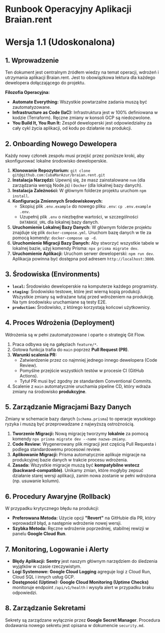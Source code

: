 # Runbook Operacyjny Aplikacji Braian.rent
# Wersja 1.1 (Udoskonalona)

## 1. Wprowadzenie

Ten dokument jest centralnym źródłem wiedzy na temat operacji, wdrożeń i utrzymania aplikacji Braian.rent. Jest to obowiązkowa lektura dla każdego dewelopera dołączającego do projektu.

**Filozofia Operacyjna:**
* **Automate Everything:** Wszystkie powtarzalne zadania muszą być zautomatyzowane.
* **Infrastructure as Code (IaC):** Infrastruktura jest w 100% definiowana w kodzie (Terraform). Ręczne zmiany w konsoli GCP są niedozwolone.
* **You Build It, You Run It:** Zespół deweloperski jest odpowiedzialny za cały cykl życia aplikacji, od kodu po działanie na produkcji.

## 2. Onboarding Nowego Dewelopera

Każdy nowy członek zespołu musi przejść przez poniższe kroki, aby skonfigurować lokalne środowisko deweloperskie.

1.  **Klonowanie Repozytorium:** `git clone git@github.com:CubaMarAzur/braian.rent.git`
2.  **Instalacja Narzędzi:** Upewnij się, że masz zainstalowane `nvm` (dla zarządzania wersją Node.js) i `Docker` (dla lokalnej bazy danych).
3.  **Instalacja Zależności:** W głównym folderze projektu uruchom `npm install`.
4.  **Konfiguracja Zmiennych Środowiskowych:**
    * Skopiuj plik `.env.example` do nowego pliku `.env`: `cp .env.example .env`.
    * Uzupełnij plik `.env` o niezbędne wartości, w szczególności `DATABASE_URL` dla lokalnej bazy danych.
5.  **Uruchomienie Lokalnej Bazy Danych:** W głównym folderze projektu znajduje się plik `docker-compose.yml`. Uruchom bazę danych w tle za pomocą komendy: `docker-compose up -d`.
6.  **Uruchomienie Migracji Bazy Danych:** Aby stworzyć wszystkie tabele w lokalnej bazie, użyj komendy Prisma: `npx prisma migrate dev`.
7.  **Uruchomienie Aplikacji:** Uruchom serwer deweloperski: `npm run dev`. Aplikacja powinna być dostępna pod adresem `http://localhost:3000`.

## 3. Środowiska (Environments)

* **`local`:** Środowisko deweloperskie na komputerze każdego programisty.
* **`staging`:** Środowisko testowe, które jest wierną kopią produkcji. Wszystkie zmiany są wdrażane tutaj przed wdrożeniem na produkcję. Na tym środowisku uruchamiane są testy E2E.
* **`production`:** Środowisko, z którego korzystają końcowi użytkownicy.

## 4. Proces Wdrożenia (Deployment)

Wdrożenia są w pełni zautomatyzowane i oparte o strategię Git Flow.
1.  Praca odbywa się na gałęziach `feature/*`.
2.  Gotowa funkcja trafia do `main` poprzez **Pull Request (PR)**.
3.  **Warunki scalenia PR:**
    * Zatwierdzenie przez co najmniej jednego innego dewelopera (Code Review).
    * Pomyślne przejście wszystkich testów w procesie CI (GitHub Actions).
    * Tytuł PR musi być zgodny ze standardem Conventional Commits.
4.  Scalenie z `main` automatycznie uruchamia pipeline CD, który wdraża zmiany na środowisko **produkcyjne**.

## 5. Zarządzanie Migracjami Bazy Danych

Zmiany w schemacie bazy danych (`schema.prisma`) to operacje wysokiego ryzyka i muszą być przeprowadzane z najwyższą ostrożnością.

1.  **Tworzenie Migracji:** Nową migrację tworzymy **lokalnie** za pomocą komendy `npx prisma migrate dev --name nazwa-zmiany`.
2.  **Code Review:** Wygenerowany plik migracji jest częścią Pull Requesta i podlega standardowemu procesowi review.
3.  **Aplikowanie Migracji:** Prisma automatycznie aplikuje migracje na produkcyjnej bazie danych w trakcie procesu wdrożenia.
4.  **Zasada:** Wszystkie migracje muszą być **kompatybilne wstecz (backward-compatible)**. Unikamy zmian, które mogłyby zepsuć działanie starej wersji aplikacji, zanim nowa zostanie w pełni wdrożona (np. usuwanie kolumn).

## 6. Procedury Awaryjne (Rollback)

W przypadku krytycznego błędu na produkcji:
* **Preferowana Metoda:** Użycie opcji **"Revert"** na GitHubie dla PR, który wprowadził błąd, a następnie wdrożenie nowej wersji.
* **Szybka Metoda:** Ręczne wdrożenie poprzedniej, stabilnej rewizji w panelu **Google Cloud Run**.

## 7. Monitoring, Logowanie i Alerty

* **Błędy Aplikacji:** **Sentry** jest naszym głównym narzędziem do śledzenia wyjątków w czasie rzeczywistym.
* **Logi Systemowe:** **Google Cloud Logging** agreguje logi z Cloud Run, Cloud SQL i innych usług GCP.
* **Dostępność (Uptime):** **Google Cloud Monitoring (Uptime Checks)** monitoruje endpoint `/api/v1/health` i wysyła alert w przypadku braku odpowiedzi.

## 8. Zarządzanie Sekretami

Sekrety są zarządzane wyłącznie przez **Google Secret Manager**. Procedura dodawania nowego sekretu jest opisana w dokumencie `security.md`.
